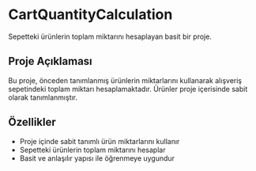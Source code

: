 # CartQuantityCalculation

Sepetteki ürünlerin toplam miktarını hesaplayan basit bir proje.

## Proje Açıklaması

Bu proje, önceden tanımlanmış ürünlerin miktarlarını kullanarak alışveriş sepetindeki toplam miktarı hesaplamaktadır. Ürünler proje içerisinde sabit olarak tanımlanmıştır.

## Özellikler

- Proje içinde sabit tanımlı ürün miktarlarını kullanır  
- Sepetteki ürünlerin toplam miktarını hesaplar  
- Basit ve anlaşılır yapısı ile öğrenmeye uygundur  
